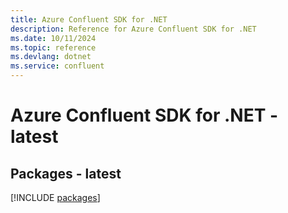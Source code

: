 ```yaml
---
title: Azure Confluent SDK for .NET
description: Reference for Azure Confluent SDK for .NET
ms.date: 10/11/2024
ms.topic: reference
ms.devlang: dotnet
ms.service: confluent
---
```

# Azure Confluent SDK for .NET - latest
## Packages - latest
[!INCLUDE [packages](confluent-index.md)]
